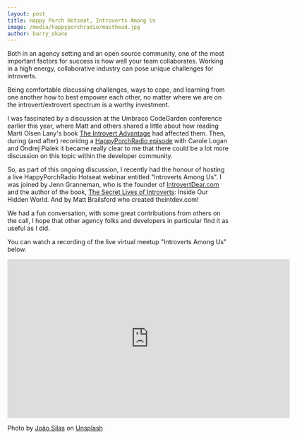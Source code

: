 ```yaml
---
layout: post
title: Happy Porch Hotseat, Introverts Among Us
image: /media/happyporchradio/masthead.jpg
author: barry_okane
---
```


Both in an agency setting and an open source community, one of the most important factors for success is how well your team collaborates. Working in a high energy, collaborative industry can pose unique challenges for introverts.

Being comfortable discussing challenges, ways to cope, and learning from one another how to best empower each other, no matter where we are on the introvert/extrovert spectrum is a worthy investment.

I was fascinated by a discussion at the Umbraco CodeGarden conference earlier this year, where Matt and others shared a little about how reading Marti Olsen Lany's book [The Introvert Advantage](https://www.amazon.co.uk/dp/0761123695) had affected them.  Then, during (and after) recoridng a [HappyPorchRadio episode](http://happyporchradio.com/codegarden/) with Carole Logan and Ondrej Pialek it became really clear to me that there could be a lot more discussion on this topic within the developer community.

So, as part of this ongoing discussion, I recently had the honour of hosting a live HappyPorchRadio Hotseat webinar entitled "Introverts Among Us".  I was joined by Jenn Granneman, who is the founder of [IntrovertDear.com](https://IntrovertDear.com) and the author of the book, [The Secret Lives of Introverts](http://www.amazon.com/Secret-Lives-Introverts-Inside-Hidden/dp/1510721029/): Inside Our Hidden World. And by Matt Brailsford who created theintdev.com! 

We had a fun conversation, with some great contributions from others on the call, I hope that other agency folks and developers in particular find it as useful as I did.

You can watch a recording of the live virtual meetup "Introverts Among Us" below.

<div class="video">
<iframe src="https://player.vimeo.com/video/235996013?byline=0&portrait=0" width="640" height="360" frameborder="0" webkitallowfullscreen mozallowfullscreen allowfullscreen></iframe>
</div>

Photo by [João Silas](https://unsplash.com/photos/SA1gpcN-Pz4?utm_source=unsplash&utm_medium=referral&utm_content=creditCopyText) on [Unsplash](https://unsplash.com/?utm_source=unsplash&utm_medium=referral&utm_content=creditCopyText)
